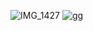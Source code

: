 ![IMG_1427](https://github.com/ki-tormenta/embree3Pathtracing3/assets/63777305/e149ec0d-78f4-4487-810a-83a6a5d0c441)
![gg](https://github.com/ki-tormenta/embree3Pathtracing3/assets/63777305/436e3a16-192c-498c-b08f-2d9443efde79)
